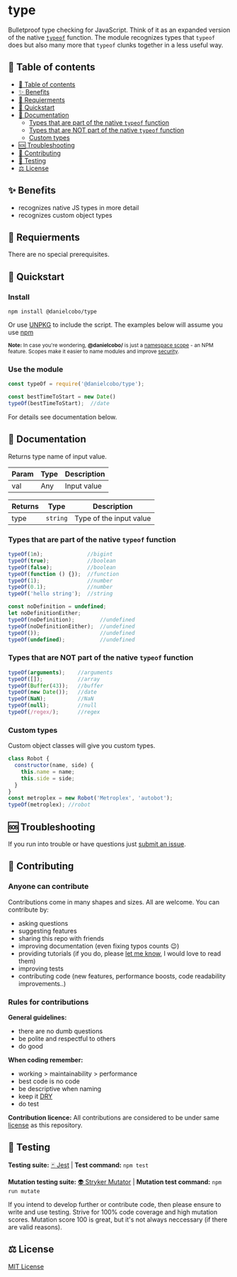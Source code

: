 # type

Bulletproof type checking for JavaScript. Think of it as an expanded version of the native [`typeof`](https://developer.mozilla.org/en-US/docs/Web/JavaScript/Reference/Operators/typeof) function. The module recognizes types that `typeof` does but also many more that `typeof` clunks together in a less useful way.

## 🧭 Table of contents
- [🧭 Table of contents](#-table-of-contents)
- [✨ Benefits](#-benefits)
- [🎒 Requierments](#-requierments)
- [🚀 Quickstart](#-quickstart)
- [📘 Documentation](#-documentation)
  - [Types that are part of the native `typeof` function](#types-that-are-part-of-the-native-typeof-function)
  - [Types that are NOT part of the native `typeof` function](#types-that-are-not-part-of-the-native-typeof-function)
  - [Custom types](#custom-types)
- [🆘 Troubleshooting](#-troubleshooting)
- [🤝 Contributing](#-contributing)
- [🧪 Testing](#-testing)
- [⚖️ License](#️-license)

## ✨ Benefits

- recognizes native JS types in more detail
- recognizes custom object types

## 🎒 Requierments

There are no special prerequisites.

## 🚀 Quickstart

### Install

```cli
npm install @danielcobo/type
```

Or use [UNPKG](https://unpkg.com/) to include the script.
The examples below will assume you use [npm](https://www.npmjs.com/)

<sub>**Note:** In case you're wondering, **@danielcobo/** is just a [namespace scope](https://docs.npmjs.com/about-scopes/) - an NPM feature. Scopes make it easier to name modules and improve [security](https://github.blog/2021-02-12-avoiding-npm-substitution-attacks/).</sub>

### Use the module

```js
const typeOf = require('@danielcobo/type');

const bestTimeToStart = new Date()
typeOf(bestTimeToStart);  //date
```

For details see documentation below.

## 📘 Documentation

Returns type name of input value.

| Param       | Type     | Description             |
| ----------- | -------- | ----------------------- |
| val         | Any      | Input value             |

| Returns     | Type     | Description             |
| ----------- | -------- | ----------------------- |
| type        | `string` | Type of the input value |

### Types that are part of the native `typeof` function

```js
typeOf(1n);              //bigint
typeOf(true);            //boolean
typeOf(false);           //boolean
typeOf(function () {});  //function
typeOf(1);               //number
typeOf(0.1);             //number
typeOf('hello string');  //string

const noDefinition = undefined;
let noDefinitionEither;
typeOf(noDefinition);        //undefined
typeOf(noDefinitionEither);  //undefined
typeOf());                   //undefined
typeOf(undefined);           //undefined
```

### Types that are NOT part of the native `typeof` function

```js
typeOf(arguments);    //arguments
typeOf([]);           //array
typeOf(Buffer(43));   //buffer
typeOf(new Date());   //date
typeOf(NaN);          //NaN
typeOf(null);         //null
typeOf(/regex/);      //regex
```

### Custom types

Custom object classes will give you custom types.

```js
class Robot {
  constructor(name, side) {
    this.name = name;
    this.side = side;
  }
}
const metroplex = new Robot('Metroplex', 'autobot');
typeOf(metroplex); //robot
```

## 🆘 Troubleshooting

If you run into trouble or have questions just [submit an issue](https://github.com/danielcobo/fs/issues).

## 🤝 Contributing

### Anyone can contribute

Contributions come in many shapes and sizes. All are welcome.
You can contribute by:

- asking questions
- suggesting features
- sharing this repo with friends
- improving documentation (even fixing typos counts 😉)
- providing tutorials (if you do, please [let me know](https://twitter.com/danielcobocom), I would love to read them)
- improving tests
- contributing code (new features, performance boosts, code readability improvements..)

### Rules for contributions

**General guidelines:**

- there are no dumb questions
- be polite and respectful to others
- do good

**When coding remember:**

- working > maintainability > performance
- best code is no code
- be descriptive when naming
- keep it [DRY](https://en.wikipedia.org/wiki/Don%27t_repeat_yourself)
- do test

**Contribution licence:**
All contributions are considered to be under same [license](#license) as this repository.

## 🧪 Testing

**Testing suite:** [🃏 Jest](https://jestjs.io) | **Test command:** `npm test`

**Mutation testing suite:** [👽 Stryker Mutator](https://stryker-mutator.io) | **Mutation test command:** `npm run mutate`

If you intend to develop further or contribute code, then please ensure to write and use testing. Strive for 100% code coverage and high mutation scores. Mutation score 100 is great, but it's not always neccessary (if there are valid reasons).

## ⚖️ License

[MIT License](https://github.com/danielcobo/type/blob/master/LICENSE.md)
